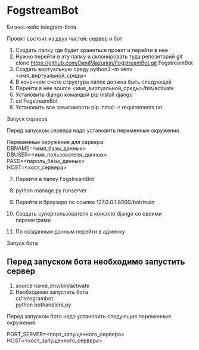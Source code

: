 # FogstreamBot
Бизнес-кейс telegram-бота

Проект состоит из двух частей: сервер и бот  

1) Создать папку где будет храниться проект и перейти в нее  
2) Нужно перейти в эту папку и склонировать туда репозиторий
   git clone https://github.com/DanilMazurkin/FogstreamBot.git FogstreamBot  
3) Создать виртуальную среду python3 -m venv <имя_виртуальной_среды>  
4) В конечном счете структура папок должна быть следующей  
5) Перейти в нее source <имя_виртуальной_среды>/bin/activate
6) Установить django командой pip install django  
7) сd FogstreamBot
8) Установить все зависимости pip install -r requirements.txt  

Запуск сервера

Перед запуском сервера надо установить переменные окружения

Переменные окружения для сервера:  
DBNAME=<имя_базы_данных>  
DBUSER=<имя_пользователя_данных>  
PASS=<пароль_базы_данных>  
HOST=<хост_сервера>  

7) Перейти в папку FogstreamBot  
8) python manage.py runserver  

9) Перейти в браузере по ссылке 127.0.0.1:8000/bot/main
10) Создать суперпользователя в консоле django со своими параметрами
11) По созданным данным перейти в админку

Запуск бота

Перед запуском бота необходимо запустить сервер
-----

1. source name_env/bin/activate  
2. Необходимо запустить бота  
   cd telegrambot  
   python bothandlers.py  

Перед запуском бота надо установить следующие переменные окружения

PORT_SERVER=<порт_запущенного_сервера>  
HOST=<хост_запущенного_сервера>  

